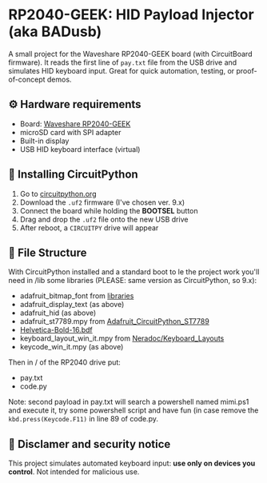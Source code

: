 # RP2040-GEEK: HID Payload Injector (aka BADusb)

A small project for the Waveshare RP2040-GEEK board (with CircuitBoard firmware). It reads the first line of `pay.txt` file from the USB drive and simulates HID keyboard input. Great for quick automation, testing, or proof-of-concept demos.

## ⚙️ Hardware requirements

- Board: [Waveshare RP2040-GEEK](https://www.waveshare.com/rp2040-geek.htm)
- microSD card with SPI adapter
- Built-in display
- USB HID keyboard interface (virtual)

## 🐍 Installing CircuitPython

1. Go to [circuitpython.org](https://circuitpython.org/board/waveshare_rp2040_geek/)
2. Download the `.uf2` firmware (I've chosen ver. 9.x)
3. Connect the board while holding the **BOOTSEL** button
4. Drag and drop the `.uf2` file onto the new USB drive
5. After reboot, a `CIRCUITPY` drive will appear

## 📁 File Structure

With CircuitPython installed and a standard boot to le the project work you'll need in /lib some libraries (PLEASE: same version as CircuitPython, so 9.x):
- adafruit_bitmap_font from [libraries](https://circuitpython.org/libraries)
- adafruit_display_text (as above)
- adafruit_hid (as above)
- adafruit_st7789.mpy from [Adafruit_CircuitPython_ST7789](https://github.com/adafruit/Adafruit_CircuitPython_ST7789/releases)
- [Helvetica-Bold-16.bdf](https://github.com/dstieglitz/circuitpy-compass/blob/main/Helvetica-Bold-16.bdf)
- keyboard_layout_win_it.mpy from [Neradoc/Keyboard_Layouts](https://github.com/Neradoc/Circuitpython_Keyboard_Layouts/tree/main)
- keycode_win_it.mpy (as above)

Then in / of the RP2040 drive put:
- pay.txt
- code.py

Note: second payload in pay.txt will search a powershell named mimi.ps1 and execute it, try some powershell script and have fun (in case remove the `kbd.press(Keycode.F11)` in line 89 of code.py.

## 🔐 Disclamer and security notice

This project simulates automated keyboard input: **use only on devices you control**. Not intended for malicious use.
